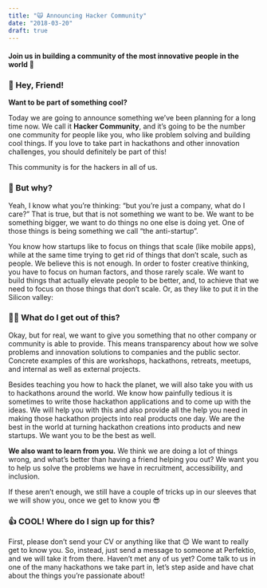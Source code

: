 ```yaml
---
title: "🙀 Announcing Hacker Community"
date: "2018-03-20"
draft: true
---
```


#### Join us in building a community of the most innovative people in the world 💚

### 👋 Hey, Friend!

**Want to be part of something cool?**

Today we are going to announce something we’ve been planning for a long time now. We call it **Hacker Community**, and it’s going to be the number one community for people like you, who like problem solving and building cool things. If you love to take part in hackathons and other innovation challenges, you should definitely be part of this!

This community is for the hackers in all of us.

### 🤔 But why?

Yeah, I know what you’re thinking: “but you’re just a company, what do I care?” That is true, but that is not something we want to be. We want to be something bigger, we want to do things no one else is doing yet. One of those things is being something we call “the anti-startup”.

You know how startups like to focus on things that scale (like mobile apps), while at the same time trying to get rid of things that don’t scale, such as people. We believe this is not enough. In order to foster creative thinking, you have to focus on human factors, and those rarely scale. We want to build things that actually elevate people to be better, and, to achieve that we need to focus on those things that don’t scale. Or, as they like to put it in the Silicon valley:

### 👩‍🚀 What do I get out of this?

Okay, but for real, we want to give you something that no other company or community is able to provide. This means transparency about how we solve problems and innovation solutions to companies and the public sector. Concrete examples of this are workshops, hackathons, retreats, meetups, and internal as well as external projects.

Besides teaching you how to hack the planet, we will also take you with us to hackathons around the world. We know how painfully tedious it is sometimes to write those hackathon applications and to come up with the ideas. We will help you with this and also provide all the help you need in making those hackathon projects into real products one day. We are the best in the world at turning hackathon creations into products and new startups. We want you to be the best as well.

**We also want to learn from you.** We think we are doing a lot of things wrong, and what’s better than having a friend helping you out? We want you to help us solve the problems we have in recruitment, accessibility, and inclusion.

If these aren’t enough, we still have a couple of tricks up in our sleeves that we will show you, once we get to know you 😎

### 👍 COOL! Where do I sign up for this?

First, please don’t send your CV or anything like that 😊 We want to really get to know you. So, instead, just send a message to someone at Perfektio, and we will take it from there. Haven’t met any of us yet? Come talk to us in one of the many hackathons we take part in, let’s step aside and have chat about the things you’re passionate about!
